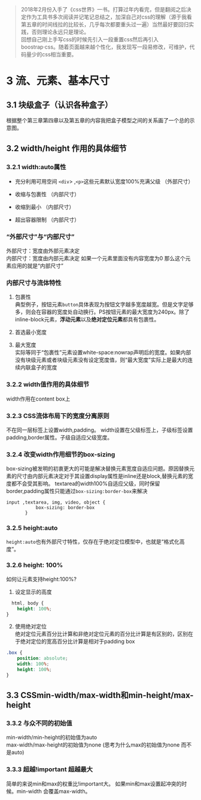 
>2018年2月份入手了《css世界》一书。打算过年内看完，但是翻阅之后决定作为工具书多次阅读并记笔记总结之，加深自己对css的理解（源于我看第五章的时间线拉的比较长，几乎每次都要重头过一遍）当然最好要回归实践，否则理论永远只是理论。  
回想自己刚上手写css的时候先引入一段重置css然后再引入boostrap·css。随着页面越来越个性化，我发现写一段易修改，可维护，代码量少的css相当重要。

# 3 流、元素、基本尺寸

## 3.1 块级盒子（认识各种盒子）

根据整个第三章第四章以及第五章的内容我把盒子模型之间的关系画了一个总的示意图。 

## 3.2 width/height 作用的具体细节

###  3.2.1 width:auto属性

* 充分利用可用空间 `<div`> ,`<p>`这些元素默认宽度100%充满父级 （外部尺寸）

* 收缩与包裹性  （内部尺寸）

* 收缩到最小 （内部尺寸）

* 超出容器限制 （内部尺寸）

###   “外部尺寸”与“内部尺寸” 

   外部尺寸：宽度由外部元素决定  
   内部尺寸：宽度由内部元素决定 如果一个元素里面没有内容宽度为0 那么这个元素应用的就是“内部尺寸”

###   内部尺寸与流体特性

 1. 包裹性  
    典型例子，按钮元素`button`具体表现为按钮文字越多宽度越宽。但是文字足够多，则会在容器的宽度处自动换行。PS按钮元素的最大宽度为240px。除了inline-block元素，**浮动元素**以及**绝对定位元素**都具有包裹性。

 2. 首选最小宽度

 3. 最大宽度   
    实际等同于“包裹性”元素设置white-space:nowrap声明后的宽度。如果内部没有块级元素或者块级元素没有设定宽度值，则“最大宽度”实际上是最大的连续内联盒子的宽度

 ### 3.2.2 width值作用的具体细节

width作用在content box上

 ### 3.2.3 CSS流体布局下的宽度分离原则
 不在同一层标签上设置width,padding。 width设置在父级标签上，子级标签设置padding,border属性。子级自适应父级宽度。

 ### 3.2.4 改变width作用细节的box-sizing

 box-sizing被发明的初衷更大的可能是解决替换元素宽度自适应问题。原因替换元素的尺寸由内部元素决定对于其设置display属性是inline还是block,替换元素的宽度都不会受其影响。
 textarea的width100%自适应父级，同时保留border,padding属性只能通过`box-sizing:border-box`来解决
 ```
 input ,textarea, img, video, object {
            box-sizing: border-box
        }
 ```
### 3.2.5 height:auto
`height:auto`也有外部尺寸特性，仅存在于绝对定位模型中，也就是“格式化高度”。
### 3.2.6 height: 100%
如何让元素支持height:100%?  
1. 设定显示的高度
``` css
  html, body {
    height: 100%;
}
```

2. 使用绝对定位   
   绝对定位元素百分比计算和非绝对定位元素的百分比计算是有区别的，区别在于绝对定位的宽高百分比计算是相对于padding box
``` css
.box {
    position: absolute;
    width: 100%;
    height: 100%;
}
```
## 3.3 CSSmin-width/max-width和min-height/max-height

### 3.3.2 与众不同的初始值
min-width/min-height的初始值为auto  
max-width/max-height的初始值为none (思考为什么max的初始值为none 而不是auto)

### 3.3.3 超越!important 超越最大

简单的来说min和max的权重比!important大。 如果min和max设置起冲突的时候。min-width 会覆盖max-width。

